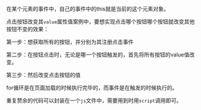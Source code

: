 在某个元素的事件中，自己的事件中的this就是当前的这个元素对象。

点击按钮改变其`value`属性值案例中，要想实现点击哪个按钮哪个按钮就改变其他按钮不变的效果：

第一步：想获取所有的按钮，并分别为其注册点击事件

第二步：在按钮点击时，无论是哪一个按钮触发的，首先将所有按钮的value值改变。

第三步：然后改变点击按钮的值

<!--注意：因为要求点击哪个按钮改变哪个，所以使用`this`而不是使用`btnObj[i]`-->



for循环是在页面加载的时候执行完毕的，而事件是在触发的时候执行的。

重复赘余的代码可以封装在一个`js`文件中，需要用到时用`script`调用即可。



